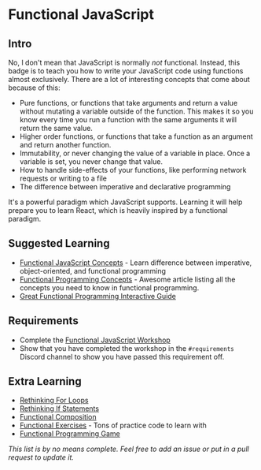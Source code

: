 # Functional JavaScript

## Intro

No, I don't mean that JavaScript is normally *not* functional. Instead, this badge is to teach you how to write your JavaScript code using functions almost exclusively. There are a lot of interesting concepts that come about because of this:

- Pure functions, or functions that take arguments and return a value without mutating a variable outside of the function. This makes it so you know every time you run a function with the same arguments it will return the same value.
- Higher order functions, or functions that take a function as an argument and return another function.
- Immutability, or never changing the value of a variable in place. Once a variable is set, you never change that value.
- How to handle side-effects of your functions, like performing network requests or writing to a file
- The difference between imperative and declarative programming

It's a powerful paradigm which JavaScript supports. Learning it will help prepare you to learn React, which is heavily inspired by a functional paradigm.

## Suggested Learning

- [Functional JavaScript Concepts](https://www.sitepoint.com/introduction-functional-javascript/) - Learn difference between imperative, object-oriented, and functional programming
- [Functional Programming Concepts](https://medium.com/javascript-scene/master-the-javascript-interview-what-is-functional-programming-7f218c68b3a0) - Awesome article listing all the concepts you need to know in functional programming.
- [Great Functional Programming Interactive Guide](https://tech.io/playgrounds/2980/practical-introduction-to-functional-programming-with-js/pure-functions)

## Requirements

- Complete the [Functional JavaScript Workshop](https://github.com/timoxley/functional-javascript-workshop)
- Show that you have completed the workshop in the `#requirements` Discord channel to show you have passed this requirement off.

## Extra Learning

- [Rethinking For Loops](https://hackernoon.com/rethinking-javascript-death-of-the-for-loop-c431564c84a8)
- [Rethinking If Statements](https://hackernoon.com/rethinking-javascript-the-if-statement-b158a61cd6cb)
- [Functional Composition](https://hackernoon.com/javascript-functional-composition-for-every-day-use-22421ef65a10)
- [Functional Exercises](http://reactivex.io/learnrx/) - Tons of practice code to learn with
- [Functional Programming Game](https://david-peter.de/cube-composer/)

*This list is by no means complete. Feel free to add an issue or put in a pull request to update it.*




